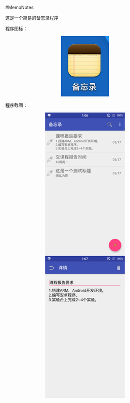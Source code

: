 #MemoNotes

这是一个简易的备忘录程序

程序图标：
<div style="text-align: center">
<img src="./images/icon.png"/> 
</div>

程序截图：
<div style="text-align: center">
<img src="./images/main.png" height="50%" width="50%"/> 
<img src="./images/detail.png" height="50%" width="50%"/> 
</div>

